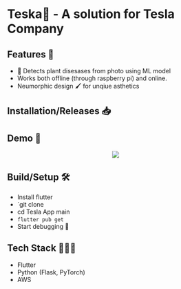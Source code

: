 # Teska🚗 - A solution for Tesla Company

## Features 🌟
- 🔎 Detects plant disesases from photo using ML model
- Works both offline (through raspberry pi) and online.
- Neumorphic design 🖌️ for unqiue asthetics
## Installation/Releases 📥️


## Demo 📱
<p align="center">
  <img src="./video/video_2024-12-27_16-54-22.gif">
</p>

## Build/Setup 🛠️
- Install flutter
- `git clone 
- cd Tesla App main
- `flutter pub get`
- Start debugging 🚀

## Tech Stack 🧑🏻‍💻
- Flutter
- Python (Flask, PyTorch)
- AWS
